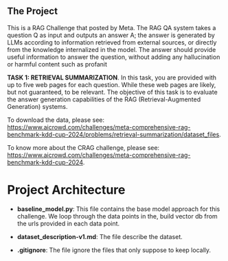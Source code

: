 ## The Project
This is a RAG Challenge that posted by Meta. The  RAG QA system takes a question Q as input and outputs an answer A; the answer is generated by LLMs according to information retrieved from external sources, or directly from the knowledge internalized in the model. The answer should provide useful information to answer the question, without adding any hallucination or harmful content such as profanit

**TASK 1: RETRIEVAL SUMMARIZATION**.
In this task, you are provided with up to five web pages for each question. While these web pages are likely, but not guaranteed, to be relevant. The objective of this task is to evaluate the answer generation capabilities of the RAG (Retrieval-Augmented Generation) systems.

To download the data, please see: https://www.aicrowd.com/challenges/meta-comprehensive-rag-benchmark-kdd-cup-2024/problems/retrieval-summarization/dataset_files.

To know more about the CRAG challenge, please see: https://www.aicrowd.com/challenges/meta-comprehensive-rag-benchmark-kdd-cup-2024.

# Project Architecture
- **baseline_model.py**: This file contains the base model approach for this challenge. We  loop through the data points in the, build vector db from the urls provided in each data point.

- **dataset_description-v1.md**: The file describe the dataset.

- **.gitignore**: The file ignore the files that only suppose to keep locally. 